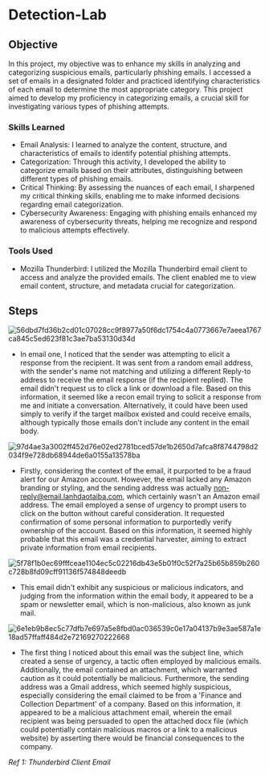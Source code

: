 # Detection-Lab

## Objective

In this project, my objective was to enhance my skills in analyzing and categorizing suspicious emails, particularly phishing emails. I accessed a set of emails in a designated folder and practiced identifying characteristics of each email to determine the most appropriate category. This project aimed to develop my proficiency in categorizing emails, a crucial skill for investigating various types of phishing attempts.

### Skills Learned

- Email Analysis: I learned to analyze the content, structure, and characteristics of emails to identify potential phishing attempts.
- Categorization: Through this activity, I developed the ability to categorize emails based on their attributes, distinguishing between different types of phishing emails.
- Critical Thinking: By assessing the nuances of each email, I sharpened my critical thinking skills, enabling me to make informed decisions regarding email categorization.
- Cybersecurity Awareness: Engaging with phishing emails enhanced my awareness of cybersecurity threats, helping me recognize and respond to malicious attempts effectively.

### Tools Used

- Mozilla Thunderbird: I utilized the Mozilla Thunderbird email client to access and analyze the provided emails. The client enabled me to view email content, structure, and metadata crucial for categorization.

## Steps
![56dbd7fd36b2cd01c07028cc9f8977a50f6dc1754c4a0773667e7aeea1767ca845c5ed623f81c3ae7ba53130d34d](https://github.com/ayalasecurity/Detection-Lab/assets/157613993/cefe0bbf-baf6-42fb-96f0-c04dd282a331)
- In email one, I noticed that the sender was attempting to elicit a response from the recipient. It was sent from a random email address, with the sender's name not matching and utilizing a different Reply-to address to receive the email response (if the recipient replied). The email didn't request us to click a link or download a file. Based on this information, it seemed like a recon email trying to solicit a response from me and initiate a conversation. Alternatively, it could have been used simply to verify if the target mailbox existed and could receive emails, although typically those emails don't include any content in the email body.

![97d4ae3a3002ff452d76e02ed2781bced57de1b2650d7afca8f8744798d2034f9e728db68944de6a0155a13578ba](https://github.com/ayalasecurity/Detection-Lab/assets/157613993/a1d83eba-dc39-4b52-9153-d5266401427c)
- Firstly, considering the context of the email, it purported to be a fraud alert for our Amazon account. However, the email lacked any Amazon branding or styling, and the sending address was actually non-reply@email.lanhdaotaiba.com, which certainly wasn't an Amazon email address. The email employed a sense of urgency to prompt users to click on the button without careful consideration. It requested confirmation of some personal information to purportedly verify ownership of the account. Based on this information, it seemed highly probable that this email was a credential harvester, aiming to extract private information from email recipients.

![5f78f1b0ec69fffceae1104ec5c02216db43e5b01f0c52f7a25b65b859b260c728b8fd09cff91136f574848deedb](https://github.com/ayalasecurity/Detection-Lab/assets/157613993/e6da1135-6b35-4a46-955a-bb57269bc62d)
- This email didn't exhibit any suspicious or malicious indicators, and judging from the information within the email body, it appeared to be a spam or newsletter email, which is non-malicious, also known as junk mail.

![6e1eb9b8ec5c77dfb7e697a5e8fbd0ac036539c0e17a04137b9e3ae587a1e18ad57ffaff484d2e72169270222668](https://github.com/ayalasecurity/Detection-Lab/assets/157613993/ca82722f-28f9-47b3-97bf-b36f7b264378)
- The first thing I noticed about this email was the subject line, which created a sense of urgency, a tactic often employed by malicious emails. Additionally, the email contained an attachment, which warranted caution as it could potentially be malicious. Furthermore, the sending address was a Gmail address, which seemed highly suspicious, especially considering the email claimed to be from a 'Finance and Collection Department' of a company. Based on this information, it appeared to be a malicious attachment email, wherein the email recipient was being persuaded to open the attached docx file (which could potentially contain malicious macros or a link to a malicious website) by asserting there would be financial consequences to the company.


*Ref 1: Thunderbird Client Email*
